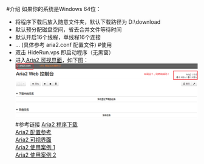 #介绍
如果你的系统是Windows 64位：
* 将程序下载后放入随意文件夹，默认下载路径为 D:\download
* 默认预分配磁盘空间，省去合并文件等待时间
* 默认开启16个线程，单线程16个连接
* ... (具体参考 aria2.conf 配置文件)
#使用
* 双击 HideRun.vps 即启动程序（无黑窗）
* 进入[Aria2 可视界面](http://aria2c.com/)，如下图：
![image](https://github.com/yb3616/aria2/blob/master/01.png)<br>
#参考链接
[Aria2 程序下载](https://sourceforge.net/projects/aria2/files/stable/)<br>
[Aria2 配置参考](https://aria2.github.io/manual/en/html/aria2c.html)<br>
[Aria2 可视界面](http://aria2c.com/)<br>
[Aria2 使用案例 1](http://www.cnblogs.com/RhinoC/p/aria2.html)<br>
[Aria2 使用案例 2](http://aria2c.com/usage.html)<br>
